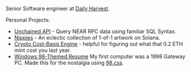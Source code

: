 <!--
**benhurley/benhurley** is a ✨ _special_ ✨ repository because its `README.md` (this file) appears on your GitHub profile. 
-->

Senior Software engineer at [Daily Harvest](https://www.dailyharvest.com).

Personal Projects:
- [Unchained API](https://app.unchained.fyi/) - Query NEAR RPC data using familiar SQL Syntax.
- [Nippies](https://nippi.es) - An eclectic collection of 1-of-1 artwork on Solana.
- [Crypto Cost-Basis Engine](https://cryptocost.netlify.app/) - helpful for figuring out what that 0.2 ETH mint cost you last year.
- [Windows 98-Themed Resume](1998.benhurley.dev) My first computer was a 1998 Gateway PC. Made this for the nostalgia using [98.css](https://jdan.github.io/98.css/).
